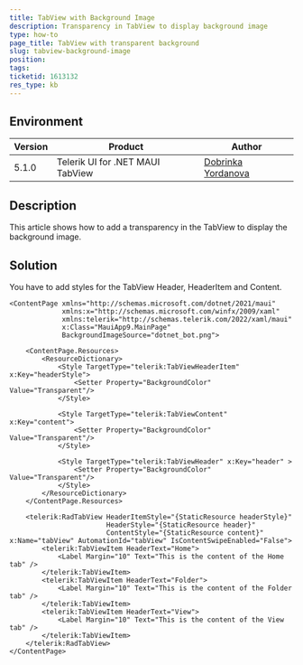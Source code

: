 ```yaml
---
title: TabView with Background Image
description: Transparency in TabView to display background image
type: how-to
page_title: TabView with transparent background
slug: tabview-background-image
position: 
tags: 
ticketid: 1613132
res_type: kb
---
```


## Environment
| Version | Product | Author | 
| --- | --- | ---- | 
| 5.1.0 | Telerik UI for .NET MAUI TabView | [Dobrinka Yordanova](https://www.telerik.com/blogs/author/dobrinka-yordanova)| 

## Description

This article shows how to add a transparency in the TabView to display the background image.

## Solution

You have to add styles for the TabView Header, HeaderItem and Content. 


```XAML
<ContentPage xmlns="http://schemas.microsoft.com/dotnet/2021/maui"
             xmlns:x="http://schemas.microsoft.com/winfx/2009/xaml"
             xmlns:telerik="http://schemas.telerik.com/2022/xaml/maui"
             x:Class="MauiApp9.MainPage"
             BackgroundImageSource="dotnet_bot.png">

    <ContentPage.Resources>
        <ResourceDictionary>
            <Style TargetType="telerik:TabViewHeaderItem" x:Key="headerStyle">
                <Setter Property="BackgroundColor" Value="Transparent"/>
            </Style>

            <Style TargetType="telerik:TabViewContent" x:Key="content">
                <Setter Property="BackgroundColor" Value="Transparent"/>
            </Style>

            <Style TargetType="telerik:TabViewHeader" x:Key="header" >
                <Setter Property="BackgroundColor" Value="Transparent"/>
            </Style>
        </ResourceDictionary>
    </ContentPage.Resources>

    <telerik:RadTabView HeaderItemStyle="{StaticResource headerStyle}"
                        HeaderStyle="{StaticResource header}"
                        ContentStyle="{StaticResource content}" x:Name="tabView" AutomationId="tabView" IsContentSwipeEnabled="False">
        <telerik:TabViewItem HeaderText="Home">
            <Label Margin="10" Text="This is the content of the Home tab" />
        </telerik:TabViewItem>
        <telerik:TabViewItem HeaderText="Folder">
            <Label Margin="10" Text="This is the content of the Folder tab" />
        </telerik:TabViewItem>
        <telerik:TabViewItem HeaderText="View">
            <Label Margin="10" Text="This is the content of the View tab" />
        </telerik:TabViewItem>
    </telerik:RadTabView>
</ContentPage>
```